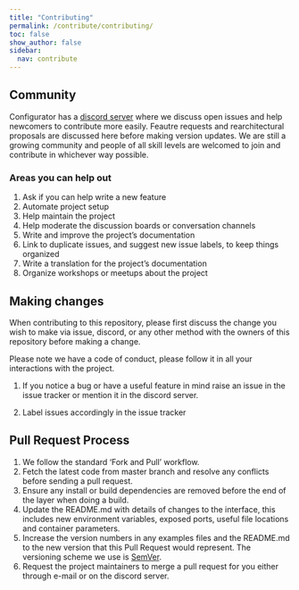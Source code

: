 ```yaml
---
title: "Contributing"
permalink: /contribute/contributing/
toc: false  
show_author: false
sidebar:
  nav: contribute
---
```



## Community

Configurator has a [discord server]((https://discord.gg/dr24Z4BmP8)) where we discuss open issues and help newcomers to contribute more easily. Feautre requests and rearchitectural proposals are discussed here before making version updates. We are still a growing community and people of all skill levels are welcomed to join and contribute in whichever way possible.

### Areas you can help out

1. Ask if you can help write a new feature
2. Automate project setup
3. Help maintain the project
4. Help moderate the discussion boards or conversation channels
5. Write and improve the project’s documentation
6. Link to duplicate issues, and suggest new issue labels, to keep things organized
7. Write a translation for the project’s documentation
8. Organize workshops or meetups about the project

## Making changes

When contributing to this repository, please first discuss the change you wish to make via issue,
discord, or any other method with the owners of this repository before making a change. 

Please note we have a code of conduct, please follow it in all your interactions with the project.

1. If you notice a bug or have a useful feature in mind raise an issue in the issue tracker or mention it in the discord server.

2. Label issues accordingly in the issue tracker

## Pull Request Process

1.  We follow the standard ‘Fork and Pull’ workflow.
2.  Fetch the latest code from master branch and resolve any conflicts before sending a pull request.
3. Ensure any install or build dependencies are removed before the end of the layer when doing a 
   build.
4. Update the README.md with details of changes to the interface, this includes new environment 
   variables, exposed ports, useful file locations and container parameters.
5. Increase the version numbers in any examples files and the README.md to the new version that this
   Pull Request would represent. The versioning scheme we use is [SemVer](http://semver.org/).
6. Request the project maintainers to merge a pull request for you either through e-mail or on the discord server.
